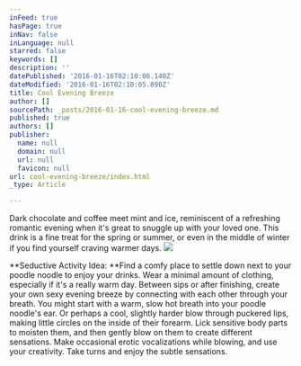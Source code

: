```yaml
---
inFeed: true
hasPage: true
inNav: false
inLanguage: null
starred: false
keywords: []
description: ''
datePublished: '2016-01-16T02:10:06.140Z'
dateModified: '2016-01-16T02:10:05.890Z'
title: Cool Evening Breeze
author: []
sourcePath: _posts/2016-01-16-cool-evening-breeze.md
published: true
authors: []
publisher:
  name: null
  domain: null
  url: null
  favicon: null
url: cool-evening-breeze/index.html
_type: Article

---
```

Dark
chocolate and coffee meet mint and ice, reminiscent of a refreshing
romantic evening when it's great to snuggle up with your loved one.
This drink is a fine treat for the spring or summer, or even in the
middle of winter if you find yourself craving warmer days.
![](https://s3-us-west-2.amazonaws.com/the-grid-img/p/491543dae57cb6c462c2eba49448caa5036caa56.jpg)

**Seductive
Activity Idea: **Find
a comfy place to settle down next to your poodle noodle to enjoy your
drinks. Wear a minimal amount of clothing, especially if it's a
really warm day. Between sips or after finishing, create your own
sexy evening breeze by connecting with each other through your
breath. You might start with a warm, slow hot breath into your poodle
noodle's ear. Or perhaps a cool, slightly harder blow through
puckered lips, making little circles on the inside of their forearm.
Lick sensitive body parts to moisten them, and then gently blow on
them to create different sensations. Make occasional erotic
vocalizations while blowing, and use your creativity. Take turns and
enjoy the subtle sensations.